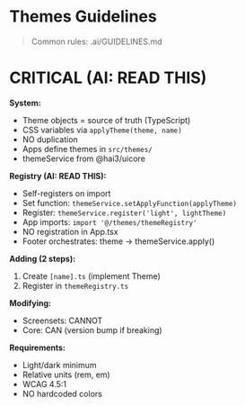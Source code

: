 # Themes Guidelines

> Common rules: .ai/GUIDELINES.md

# CRITICAL (AI: READ THIS)

**System:**
- Theme objects = source of truth (TypeScript)
- CSS variables via `applyTheme(theme, name)`
- NO duplication
- Apps define themes in `src/themes/`
- themeService from @hai3/uicore

**Registry (AI: READ THIS):**
- Self-registers on import
- Set function: `themeService.setApplyFunction(applyTheme)`
- Register: `themeService.register('light', lightTheme)`
- App imports: `import '@/themes/themeRegistry'`
- NO registration in App.tsx
- Footer orchestrates: theme -> themeService.apply()

**Adding (2 steps):**
1. Create `[name].ts` (implement Theme)
2. Register in `themeRegistry.ts`

**Modifying:**
- Screensets: CANNOT
- Core: CAN (version bump if breaking)

**Requirements:**
- Light/dark minimum
- Relative units (rem, em)
- WCAG 4.5:1
- NO hardcoded colors
